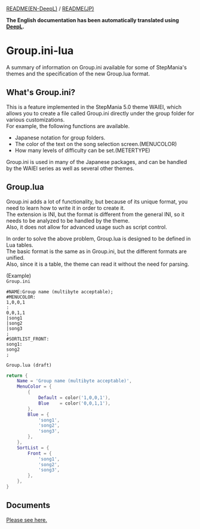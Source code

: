 [README(EN-DeepL)](README.md) / [README(JP)](README_JP.md)

**The English documentation has been automatically translated using [DeepL](https://www.deepl.com/home).**

# Group.ini-lua
A summary of information on Group.ini available for some of StepMania's themes and the specification of the new Group.lua format.

## What's Group.ini?
This is a feature implemented in the StepMania 5.0 theme WAIEI, which allows you to create a file called Group.ini directly under the group folder for various customizations.  
For example, the following functions are available.
- Japanese notation for group folders.
- The color of the text on the song selection screen.(MENUCOLOR)
- How many levels of difficulty can be set.(METERTYPE)
 
Group.ini is used in many of the Japanese packages, and can be handled by the WAIEI series as well as several other themes.

## Group.lua
Group.ini adds a lot of functionality, but because of its unique format, you need to learn how to write it in order to create it.  
The extension is INI, but the format is different from the general INI, so it needs to be analyzed to be handled by the theme.  
Also, it does not allow for advanced usage such as script control.

In order to solve the above problem, Group.lua is designed to be defined in Lua tables.  
The basic format is the same as in Group.ini, but the different formats are unified.  
Also, since it is a table, the theme can read it without the need for parsing.

(Example)  
`Group.ini`
```Plain Text
#NAME:Group name (multibyte acceptable);
#MENUCOLOR:
1,0,0,1
:
0,0,1,1
|song1
|song2
|song3
;
#SORTLIST_FRONT:
song1:
song2
;
```

`Group.lua (draft)`
```Lua
return {
    Name = 'Group name (multibyte acceptable)',
    MenuColor = {
        {
            Default = color('1,0,0,1'),
            Blue    = color('0,0,1,1'),
        },
        Blue = {
            'song1',
            'song2',
            'song3',
        },
    },
    SortList = {
        Front = {
            'song1',
            'song2',
            'song3',
        },
    },
}
```

## Documents
[Please see here.](doc/en/README.md)